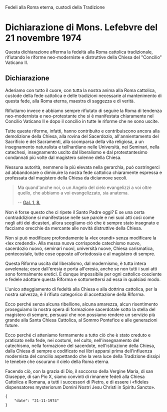 
Fedeli alla Roma eterna, custodi della Tradizione

# Dichiarazione di Mons. Lefebvre del 21 novembre 1974

Questa dichiarazione afferma la fedeltà alla Roma cattolica tradizionale, 
rifiutando le riforme neo-moderniste e distruttive della Chiesa del "Concilio" 
Vaticano II.

## Dichiarazione

Aderiamo con tutto il cuore, con tutta la nostra anima alla Roma cattolica, 
custode della fede cattolica e delle tradizioni necessarie al mantenimento di 
questa fede, alla Roma eterna, maestra di saggezza e di verità.

Rifiutiamo invece e abbiamo sempre rifiutato di seguire la Roma di tendenza 
neo-modernista e neo-protestante che si è manifestata chiaramente nel Concilio 
Vaticano II e dopo il concilio in tutte le riforme che ne sono uscite.

Tutte queste riforme, infatti, hanno contribuito e contribuiscono ancora alla 
demolizione della Chiesa, alla rovina del Sacerdozio, all'annientamento del 
Sacrificio e dei Sacramenti, alla scomparsa della vita religiosa, a un insegnamento 
naturalista e teilhardiano nelle Università, nei Seminari, nella catechesi, 
insegnamento uscito dal liberalismo e dal protestantesimo condannati più volte 
dal magistero solenne della Chiesa.

Nessuna autorità, nemmeno la più elevata nella gerarchia, può costringerci ad 
abbandonare o diminuire la nostra fede cattolica chiaramente espressa e professata 
dal magistero della Chiesa da diciannove secoli.

>  Ma quand'anche noi, o un Angelo del cielo evangelizzi a voi oltre quello, 
> che abbiamo a voi evangelizzato, sia anatema. 
>
> -- [Gal. 1, 8.](https://www.laparola.net/testo.php?riferimento=Galati1&versioni[]=Martini)

Non è forse questo che ci ripete il Santo Padre oggi? E se una certa contraddizione 
si manifestasse nelle sue parole e nei suoi atti così come negli atti dei dicasteri, 
allora scegliamo ciò che è sempre stato insegnato e facciamo orecchie da mercante 
alle novità distruttive della Chiesa.

Non si può modificare profondamente la «lex orandi» senza modificare la «lex credendi». 
Alla messa nuova corrisponde catechismo nuovo, sacerdozio nuovo, seminari nuovi, 
università nuove, Chiesa carismatica, pentecostale, tutte cose opposte all'ortodossia 
e al magistero di sempre.

Questa Riforma uscita dal liberalismo, dal modernismo, è tutta intera avvelenata; 
esce dall'eresia e porta all'eresia, anche se non tutti i suoi atti sono formalmente 
eretici. È dunque impossibile per ogni cattolico cosciente e fedele adottare 
questa Riforma e sottomettersi ad essa in qualsiasi modo.

L'unico atteggiamento di fedeltà alla Chiesa e alla dottrina cattolica, per la 
nostra salvezza, è il rifiuto categorico di accettazione della Riforma.

Ecco perché senza alcuna ribellione, alcuna amarezza, alcun risentimento proseguiamo 
la nostra opera di formazione sacerdotale sotto la stella del magistero di sempre, 
persuasi che non possiamo rendere un servizio più grande alla Santa Chiesa Cattolica, 
al Sommo Pontefice e alle generazioni future.

Ecco perché ci atteniamo fermamente a tutto ciò che è stato creduto e praticato 
nella fede, nei costumi, nel culto, nell'insegnamento del catechismo, nella formazione 
del sacerdote, nell'istituzione della Chiesa, dalla Chiesa di sempre e codificato 
nei libri apparsi prima dell'influenza modernista del concilio aspettando che 
la vera luce della Tradizione dissipi le tenebre che oscurano il cielo della 
Roma eterna.

Facendo ciò, con la grazia di Dio, il soccorso della Vergine Maria, di san Giuseppe, 
di san Pio X, siamo convinti di rimanere fedeli alla Chiesa Cattolica e Romana, 
a tutti i successori di Pietro, e di essere i «fideles dispensatores mysteriorum 
Domini Nostri Jesu Christi in Spiritu Sancto».

```
{
    "date": "21-11-1974"
}
```